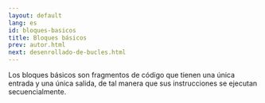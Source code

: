 ```yaml
---
layout: default
lang: es
id: bloques-basicos
title: Bloques básicos
prev: autor.html
next: desenrollado-de-bucles.html
---
```


Los bloques básicos son fragmentos de código que tienen una única entrada y una única salida, de tal manera que sus instrucciones se ejecutan secuencialmente.